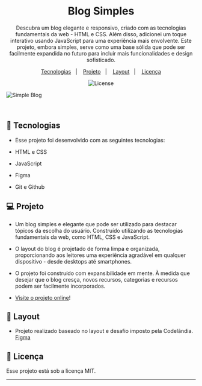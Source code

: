 
<h1 align="center"> Blog Simples </h1>

<p align="center">
Descubra um blog elegante e responsivo, criado com as tecnologias fundamentais da web - HTML e CSS. Além disso, adicionei um toque interativo usando JavaScript para uma experiência mais envolvente. Este projeto, embora simples, serve como uma base sólida que pode ser facilmente expandida no futuro para incluir mais funcionalidades e design sofisticado. <br/>
</p>

<p align="center">
  <a href="#-tecnologias">Tecnologias</a>&nbsp;&nbsp;&nbsp;|&nbsp;&nbsp;&nbsp;
  <a href="#-projeto">Projeto</a>&nbsp;&nbsp;&nbsp;|&nbsp;&nbsp;&nbsp;
  <a href="#-layout">Layout</a>&nbsp;&nbsp;&nbsp;|&nbsp;&nbsp;&nbsp;
  <a href="#memo-licença">Licença</a>
</p>

<p align="center">
  <img alt="License" src="https://img.shields.io/static/v1?label=license&message=MIT&color=49AA26&labelColor=000000">
</p>


  ![Simple Blog](https://github.com/Gabnns/SimpleBlog/assets/86312347/825000d9-1d78-4fab-8382-312f98a33164)




<br>

## 🚀 Tecnologias

- Esse projeto foi desenvolvido com as seguintes tecnologias:

- HTML e CSS
- JavaScript
- Figma
- Git e Github

## 💻 Projeto

- Um blog simples e elegante que pode ser utilizado para destacar tópicos da escolha do usuário. Construído utilizando as tecnologias fundamentais da web, como HTML, CSS e JavaScript.
- O layout do blog é projetado de forma limpa e organizada, proporcionando aos leitores uma experiência agradável em qualquer dispositivo - desde desktops até smartphones.
- O projeto foi construído com expansibilidade em mente. À medida que desejar que o blog cresça, novos recursos, categorias e recursos podem ser facilmente incorporados.

- [Visite o projeto online](https://gabnns.github.io/SimpleBlog/)!

## 🔖 Layout

- Projeto realizado baseado no layout e desafio imposto pela Codelândia. <br>
 [Figma](https://www.figma.com/file/Yb9IBH56g7T1hdIyZ3BMNO/Desafios---Codel%C3%A2ndia?type=design&node-id=139-51&mode=design&t=YdSMIXkMURioOAr4-0)


## :memo: Licença

Esse projeto está sob a licença MIT.

---
